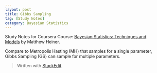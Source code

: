 ```yaml
---
layout: post
title: Gibbs Sampling
tag: [Study Notes]
category: Bayesian Statistics
---
```


Study Notes for Coursera Course: [Bayesian Statistics: Techniques and Models](https://www.coursera.org/learn/mcmc-bayesian-statistics/) by Matthew Heiner.

Compare to Metropolis Hasting (MH) that samples for a single parameter, Gibbs Sampling (GS) can sample for multiple parameters.

 

> Written with [StackEdit](https://stackedit.io/).
<!--stackedit_data:
eyJoaXN0b3J5IjpbMTAxNDM1NDcwOF19
-->